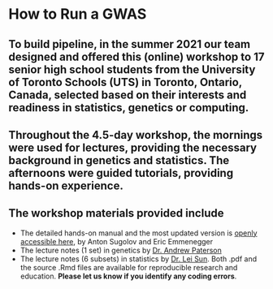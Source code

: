 # How to Run a GWAS

## To build pipeline, in the summer 2021 our team designed and offered this (online) workshop to 17 senior high school students from the University of Toronto Schools (UTS) in Toronto, Ontario, Canada, selected based on their interests and readiness in statistics, genetics or computing. 

## Throughout the 4.5-day workshop, the mornings were used for lectures, providing the necessary background in genetics and statistics. The afternoons were guided tutorials, providing hands-on experience.  

## The workshop materials provided include
- The detailed hands-on manual and the most updated version is [openly accessible here](https://github.com/sugolov/GWAS-Workshop), by Anton Sugolov and Eric Emmenegger 
- The lecture notes (1 set) in genetics by [Dr. Andrew Paterson](https://www.sickkids.ca/en/staff/p/andrew-paterson/)
- The lecture notes (6 subsets) in statistics by [Dr. Lei Sun](https://utstat.toronto.edu/sun/).
  Both .pdf and the source .Rmd files are available for reproducible research and education. **Please let us know if you identify any coding errors**. 
